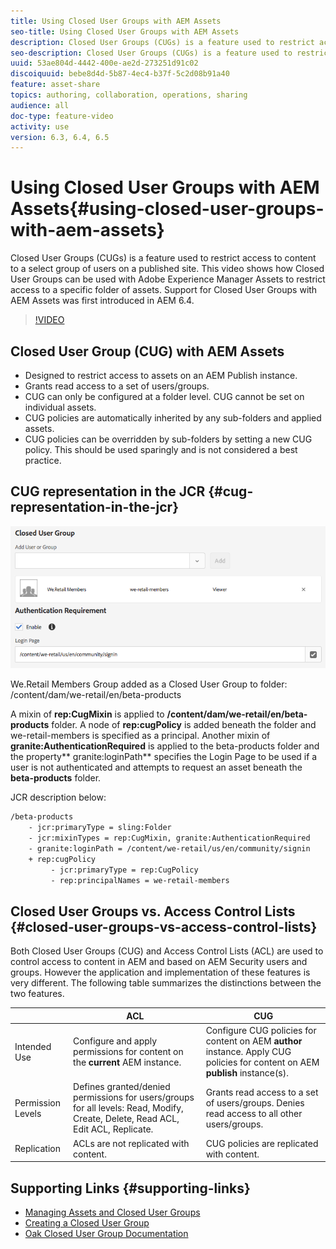 ```yaml
---
title: Using Closed User Groups with AEM Assets
seo-title: Using Closed User Groups with AEM Assets
description: Closed User Groups (CUGs) is a feature used to restrict access to content to a select group of users on a published site. This video shows how Closed User Groups can be used with Adobe Experience Manager Assets to restrict access to a specific folder of assets. Support for Closed User Groups with AEM Assets was first introduced in AEM 6.4. 
seo-description: Closed User Groups (CUGs) is a feature used to restrict access to content to a select group of users on a published site. This video shows how Closed User Groups can be used with Adobe Experience Manager Assets to restrict access to a specific folder of assets. Support for Closed User Groups with AEM Assets was first introduced in AEM 6.4. 
uuid: 53ae804d-4442-400e-ae2d-273251d91c02
discoiquuid: bebe8d4d-5b87-4ec4-b37f-5c2d08b91a40
feature: asset-share
topics: authoring, collaboration, operations, sharing
audience: all
doc-type: feature-video
activity: use
version: 6.3, 6.4, 6.5
---
```


# Using Closed User Groups with AEM Assets{#using-closed-user-groups-with-aem-assets}

Closed User Groups (CUGs) is a feature used to restrict access to content to a select group of users on a published site. This video shows how Closed User Groups can be used with Adobe Experience Manager Assets to restrict access to a specific folder of assets. Support for Closed User Groups with AEM Assets was first introduced in AEM 6.4.

>[!VIDEO](https://video.tv.adobe.com/v/22155?quality=9)

## Closed User Group (CUG) with AEM Assets

* Designed to restrict access to assets on an AEM Publish instance.
* Grants read access to a set of users/groups.
* CUG can only be configured at a folder level. CUG cannot be set on individual assets.
* CUG policies are automatically inherited by any sub-folders and applied assets.
* CUG policies can be overridden by sub-folders by setting a new CUG policy. This should be used sparingly and is not considered a best practice.

## CUG representation in the JCR {#cug-representation-in-the-jcr}

![CUG representation in the JCR](assets/2018-04-12_at_1_17pm.png)

We.Retail Members Group added as a Closed User Group to folder: /content/dam/we-retail/en/beta-products

A mixin of **rep:CugMixin** is applied to **/content/dam/we-retail/en/beta-products** folder. A node of **rep:cugPolicy** is added beneath the folder and we-retail-members is specified as a principal. Another mixin of **granite:AuthenticationRequired** is applied to the beta-products folder and the property** granite:loginPath** specifies the Login Page to be used if a user is not authenticated and attempts to request an asset beneath the **beta-products** folder.

JCR description below:

```xml
/beta-products
    - jcr:primaryType = sling:Folder
    - jcr:mixinTypes = rep:CugMixin, granite:AuthenticationRequired
    - granite:loginPath = /content/we-retail/us/en/community/signin
    + rep:cugPolicy
         - jcr:primaryType = rep:CugPolicy
         - rep:principalNames = we-retail-members

```

## Closed User Groups vs. Access Control Lists {#closed-user-groups-vs-access-control-lists}

Both Closed User Groups (CUG) and Access Control Lists (ACL) are used to control access to content in AEM and based on AEM Security users and groups. However the application and implementation of these features is very different. The following table summarizes the distinctions between the two features.

| |ACL |CUG |
|---|---|---|
| Intended Use |Configure and apply permissions for content on the **current** AEM instance. |Configure CUG policies for content on AEM **author** instance. Apply CUG policies for content on AEM **publish** instance(s). |
| Permission Levels |Defines granted/denied permissions for users/groups for all levels: Read, Modify, Create, Delete, Read ACL, Edit ACL, Replicate. |Grants read access to a set of users/groups. Denies read access to all other users/groups. |
| Replication |ACLs are not replicated with content. |CUG policies are replicated with content. |

## Supporting Links {#supporting-links}

* [Managing Assets and Closed User Groups](https://helpx.adobe.com/experience-manager/6-5/assets/using/managing-assets-touch-ui.html#ClosedUserGroup)
* [Creating a Closed User Group](https://helpx.adobe.com/experience-manager/6-5/sites/administering/using/cug.html)
* [Oak Closed User Group Documentation](https://jackrabbit.apache.org/oak/docs/security/authorization/cug.html)
